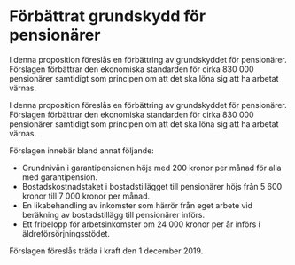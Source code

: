 # Förbättrat grundskydd för pensionärer

I denna proposition föreslås en förbättring av grundskyddet för pensionärer. Förslagen förbättrar den ekonomiska standarden för cirka 830 000 pensionärer samtidigt som principen om att det ska löna sig att ha arbetat värnas.

I denna proposition föreslås en förbättring av grundskyddet för pensionärer. Förslagen förbättrar den ekonomiska standarden för cirka 830 000 pensionärer samtidigt som principen om att det ska löna sig att ha arbetat värnas.

Förslagen innebär bland annat följande:

* Grundnivån i garantipensionen höjs med 200 kronor per månad för alla med garantipension.
* Bostadskostnadstaket i bostadstillägget till pensionärer höjs från
5 600 kronor till 7 000 kronor per månad.
* En likabehandling av inkomster som härrör från eget arbete vid beräkning av bostadstillägg till pensionärer införs.
* Ett fribelopp för arbetsinkomster om 24 000 kronor per år införs i äldreförsörjningsstödet.

Förslagen föreslås träda i kraft den 1 december 2019.
